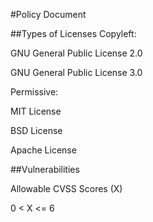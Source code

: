 #Policy Document

##Types of Licenses 
Copyleft:

GNU General Public License 2.0

GNU General Public License 3.0

Permissive:

MIT License

BSD License

Apache License

##Vulnerabilities

Allowable CVSS Scores (X)

0 < X <= 6

